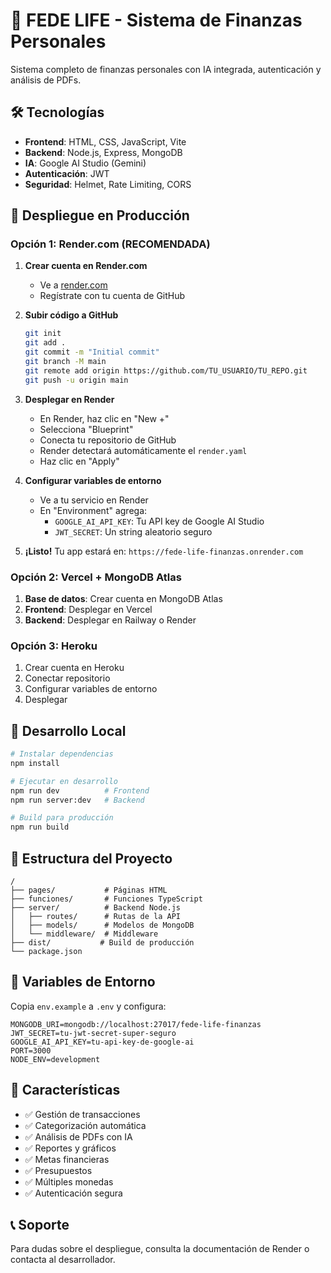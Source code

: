 # 🚀 FEDE LIFE - Sistema de Finanzas Personales

Sistema completo de finanzas personales con IA integrada, autenticación y análisis de PDFs.

## 🛠️ Tecnologías

- **Frontend**: HTML, CSS, JavaScript, Vite
- **Backend**: Node.js, Express, MongoDB
- **IA**: Google AI Studio (Gemini)
- **Autenticación**: JWT
- **Seguridad**: Helmet, Rate Limiting, CORS

## 🚀 Despliegue en Producción

### Opción 1: Render.com (RECOMENDADA)

1. **Crear cuenta en Render.com**
   - Ve a [render.com](https://render.com)
   - Regístrate con tu cuenta de GitHub

2. **Subir código a GitHub**
   ```bash
   git init
   git add .
   git commit -m "Initial commit"
   git branch -M main
   git remote add origin https://github.com/TU_USUARIO/TU_REPO.git
   git push -u origin main
   ```

3. **Desplegar en Render**
   - En Render, haz clic en "New +"
   - Selecciona "Blueprint"
   - Conecta tu repositorio de GitHub
   - Render detectará automáticamente el `render.yaml`
   - Haz clic en "Apply"

4. **Configurar variables de entorno**
   - Ve a tu servicio en Render
   - En "Environment" agrega:
     - `GOOGLE_AI_API_KEY`: Tu API key de Google AI Studio
     - `JWT_SECRET`: Un string aleatorio seguro

5. **¡Listo!** Tu app estará en: `https://fede-life-finanzas.onrender.com`

### Opción 2: Vercel + MongoDB Atlas

1. **Base de datos**: Crear cuenta en MongoDB Atlas
2. **Frontend**: Desplegar en Vercel
3. **Backend**: Desplegar en Railway o Render

### Opción 3: Heroku

1. Crear cuenta en Heroku
2. Conectar repositorio
3. Configurar variables de entorno
4. Desplegar

## 🔧 Desarrollo Local

```bash
# Instalar dependencias
npm install

# Ejecutar en desarrollo
npm run dev          # Frontend
npm run server:dev   # Backend

# Build para producción
npm run build
```

## 📁 Estructura del Proyecto

```
/
├── pages/           # Páginas HTML
├── funciones/       # Funciones TypeScript
├── server/          # Backend Node.js
│   ├── routes/      # Rutas de la API
│   ├── models/      # Modelos de MongoDB
│   └── middleware/  # Middleware
├── dist/           # Build de producción
└── package.json
```

## 🔐 Variables de Entorno

Copia `env.example` a `.env` y configura:

```env
MONGODB_URI=mongodb://localhost:27017/fede-life-finanzas
JWT_SECRET=tu-jwt-secret-super-seguro
GOOGLE_AI_API_KEY=tu-api-key-de-google-ai
PORT=3000
NODE_ENV=development
```

## 🎯 Características

- ✅ Gestión de transacciones
- ✅ Categorización automática
- ✅ Análisis de PDFs con IA
- ✅ Reportes y gráficos
- ✅ Metas financieras
- ✅ Presupuestos
- ✅ Múltiples monedas
- ✅ Autenticación segura

## 📞 Soporte

Para dudas sobre el despliegue, consulta la documentación de Render o contacta al desarrollador.
